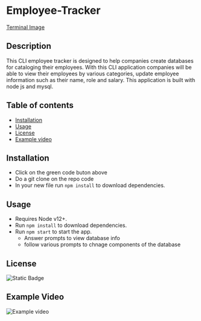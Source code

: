# Employee-Tracker

[Terminal Image](./assets/Screenshot%202024-06-12%20215047.png)


## Description
This CLI employee tracker is designed to help companies create databases for cataloging their employees. With this CLI application companies will be able to view their employees by various categories, update employee information such as their name, role and salary. This application is built with node js and mysql.

## Table of contents
- [Installation](#installation)
- [Usage](#usage)
- [License](#license)
- [Example video](#example-video)


## Installation
- Click on the green code buton above
- Do a git clone on the repo code
- In your new file run `npm install` to download dependencies.

## Usage

- Requires Node v12+.
- Run `npm install` to download dependencies.
- Run `npm start` to start the app.
  - Answer prompts to view database info
  - follow various prompts to chnage components of the database

## License
![Static Badge](https://img.shields.io/badge/license-MIT-blue)

## Example Video
![Example video](https://watch.screencastify.com/v/M3xuUqyv8hozCiNLzF9D)
